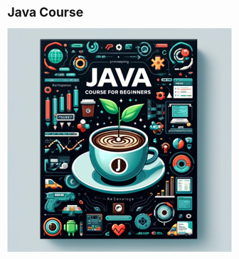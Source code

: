 # Java Course
![Java Course Image](https://github.com/glebremniov/java-course/blob/master/etc/media/java-intensive-github-cover.png?raw=true)
